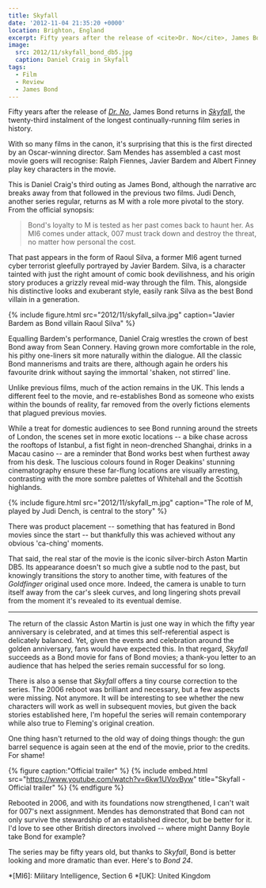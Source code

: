 ```yaml
---
title: Skyfall
date: '2012-11-04 21:35:20 +0000'
location: Brighton, England
excerpt: Fifty years after the release of <cite>Dr. No</cite>, James Bond returns in <cite>Skyfall</cite>, the twenty-third instalment of the longest continually-running film series in history.
image:
  src: 2012/11/skyfall_bond_db5.jpg
  caption: Daniel Craig in Skyfall
tags:
  - Film
  - Review
  - James Bond
---
```

Fifty years after the release of <cite>[Dr. No][1]</cite>, James Bond returns in <cite>[Skyfall][2]</cite>, the twenty-third instalment of the longest continually-running film series in history.

With so many films in the canon, it's surprising that this is the first directed by an Oscar-winning director. Sam Mendes has assembled a cast most movie goers will recognise: Ralph Fiennes, Javier Bardem and Albert Finney play key characters in the movie.

This is Daniel Craig's third outing as James Bond, although the narrative arc breaks away from that followed in the previous two films. Judi Dench, another series regular, returns as M with a role more pivotal to the story. From the official synopsis:

> Bond's loyalty to M is tested as her past comes back to haunt her. As MI6 comes under attack, 007 must track down and destroy the threat, no matter how personal the cost.

That past appears in the form of Raoul Silva, a former MI6 agent turned cyber terrorist gleefully portrayed by Javier Bardem. Silva, is a character tainted with just the right amount of comic book devilishness, and his origin story produces a grizzly reveal mid-way through the film. This, alongside his distinctive looks and exuberant style, easily rank Silva as the best Bond villain in a generation.

{% include figure.html
  src="2012/11/skyfall_silva.jpg"
  caption="Javier Bardem as Bond villain Raoul Silva"
%}

Equalling Bardem's performance, Daniel Craig wrestles the crown of best Bond away from Sean Connery. Having grown more comfortable in the role, his pithy one-liners sit more naturally within the dialogue. All the classic Bond mannerisms and traits are there, although again he orders his favourite drink without saying the immortal 'shaken, not stirred' line.

Unlike previous films, much of the action remains in the UK. This lends a different feel to the movie, and re-establishes Bond as someone who exists within the bounds of reality, far removed from the overly fictions elements that plagued previous movies.

While a treat for domestic audiences to see Bond running around the streets of London, the scenes set in more exotic locations -- a bike chase across the rooftops of Istanbul, a fist fight in neon-drenched Shanghai, drinks in a Macau casino -- are a reminder that Bond works best when furthest away from his desk. The luscious colours found in Roger Deakins' stunning cinematography ensure these far-flung locations are visually arresting, contrasting with the more sombre palettes of Whitehall and the Scottish highlands.

{% include figure.html
  src="2012/11/skyfall_m.jpg"
  caption="The role of M, played by Judi Dench, is central to the story"
%}

There was product placement -- something that has featured in Bond movies since the start -- but thankfully this was achieved without any obvious 'ca-ching' moments.

That said, the real star of the movie is the iconic silver-birch Aston Martin DB5. Its appearance doesn't so much give a subtle nod to the past, but knowingly transitions the story to another time, with features of the <cite>Goldfinger</cite> original used once more. Indeed, the camera is unable to turn itself away from the car's sleek curves, and long lingering shots prevail from the moment it's revealed to its eventual demise.

---

The return of the classic Aston Martin is just one way in which the fifty year anniversary is celebrated, and at times this self-referential aspect is delicately balanced. Yet, given the events and celebration around the golden anniversary, fans would have expected this. In that regard, <cite>Skyfall</cite> succeeds as a Bond movie for fans of Bond movies; a thank-you letter to an audience that has helped the series remain successful for so long.

There is also a sense that <cite>Skyfall</cite> offers a tiny course correction to the series. The 2006 reboot was brilliant and necessary, but a few aspects were missing. Not anymore. It will be interesting to see whether the new characters will work as well in subsequent movies, but given the back stories established here, I'm hopeful the series will remain contemporary while also true to Fleming's original creation.

One thing hasn't returned to the old way of doing things though: the gun barrel sequence is again seen at the end of the movie, prior to the credits. For shame!

{% figure caption:"Official trailer" %}
{% include embed.html src="https://www.youtube.com/watch?v=6kw1UVovByw" title="Skyfall - Official trailer" %}
{% endfigure %}

Rebooted in 2006, and with its foundations now strengthened, I can't wait for 007's next assignment. Mendes has demonstrated that Bond can not only survive the stewardship of an established director, but be better for it. I'd love to see other British directors involved -- where might Danny Boyle take Bond for example?

The series may be fifty years old, but thanks to <cite>Skyfall</cite>, Bond is better looking and more dramatic than ever. Here's to <cite>Bond 24</cite>.

[1]: http://imdb.com/title/tt0055928/
[2]: http://imdb.com/title/tt1074638/

*[MI6]: Military Intelligence, Section 6
*[UK]: United Kingdom
